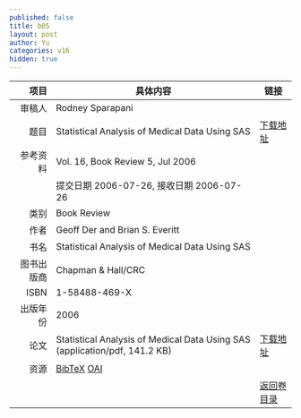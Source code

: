 ```yaml
---
published: false
title: b05
layout: post
author: Yu
categories: v16
hidden: true
---
```


| 项目 | 具体内容 | 链接 |
|---:|---|---|
| 审稿人 | Rodney Sparapani| |
| 题目 |Statistical Analysis of Medical Data Using SAS | [下载地址](http://www.jstatsoft.org/v16/b05/paper) |
| 参考资料 |Vol. 16, Book Review 5, Jul 2006 | |
| | 提交日期 2006-07-26, 接收日期 2006-07-26| | 
| 类别 | Book Review| |
| 作者 | Geoff Der and Brian S. Everitt| |
| 书名| Statistical Analysis of Medical Data Using SAS| |
| 图书出版商 | Chapman & Hall/CRC| |
| ISBN | 1-58488-469-X| |
| 出版年份 | 2006| |
| 论文 | Statistical Analysis of Medical Data Using SAS  (application/pdf, 141.2 KB)| [下载地址](http://www.jstatsoft.org/v16/b05/paper) |
| 资源 | [BibTeX](http://www.jstatsoft.org/v16/b05/bibtex) [OAI](http://www.jstatsoft.org/oai?verb=GetRecord&identifier=oai.jstatsoft/v16/b05&prefix=oai_dc)| |
| |  | [返回卷目录]({{site.baseurl}}/volume/v16.html) |